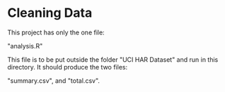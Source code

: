 # Cleaning Data

This project has only the one file:

"analysis.R"

This file is to be put outside the folder "UCI HAR Dataset" and run in this directory. It should produce the two files:

"summary.csv", and "total.csv".

